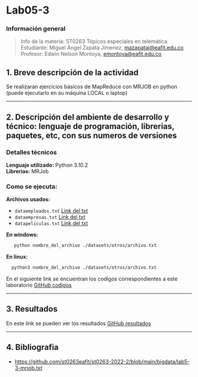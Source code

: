 # **Lab05-3**

### **Información general**  
> Info de la materia: ST0263 Tópicos especiales en telemática  
> Estudiante: Miguel Ángel Zapata Jimenez, mazapataj@eafit.edu.co  
> Profesor: Edwin Nelson Montoya, emontoya@eafit.edu.co

## **1. Breve descripción de la actividad**  
Se realizaran ejercicios básicos de MapReduce con MRJOB en python (puede ejecutarlo en su máquina LOCAL o laptop)  
  
---  
  
## **2. Descripción del ambiente de desarrollo y técnico: lenguaje de programación, librerias, paquetes, etc, con sus numeros de versiones**  
  
### **Detalles técnicos**  
  
**Lenguaje utilizado:** Python 3.10.2  
**Librerias:** MRJob  

### **Como se ejecuta:**  
  
**Archivos usados:**  
* `dataempleados.txt` [Link del txt]([https://github.com/MiguelZapata04/Topicos_Telematica/blob/master/Laboratorios/Lab05/Lab05-3/datasets/otros/dataempleados.txt](https://github.com/MiguelZapata04/Topicos_Telematica/blob/master/Laboratorios/Lab05/Lab05-3/codigos/datasets/otros/dataempleados.txt))
* `dataempresas.txt` [Link del txt]([https://github.com/MiguelZapata04/Topicos_Telematica/blob/master/Laboratorios/Lab05/Lab05-3/datasets/otros/dataempresas.txt](https://github.com/MiguelZapata04/Topicos_Telematica/blob/master/Laboratorios/Lab05/Lab05-3/codigos/datasets/otros/dataempresas.txt))
* `datapeliculas.txt` [Link del txt]([https://github.com/MiguelZapata04/Topicos_Telematica/blob/master/Laboratorios/Lab05/Lab05-3/datasets/otros/datapeliculas.txt](https://github.com/MiguelZapata04/Topicos_Telematica/blob/master/Laboratorios/Lab05/Lab05-3/codigos/datasets/otros/datapeliculas.txt))
  
**En windows:**  
```bash 
   python nombre_del_archivo ./datasets/otros/archivo.txt  
```  
  
**En linux:**  
```bash  
  python3 nombre_del_archivo ./datasets/otros/archivo.txt 
```  
  
En el siguiente link se encuentran los codigos correspondientes a este laboratorio [GitHub codigos](https://github.com/MiguelZapata04/Topicos_Telematica/tree/master/Laboratorios/Lab05/Lab05-3/codigos)
  
---  
  
## **3. Resultados**  
  
En este link se pueden ver los resultados [GitHub resultados](https://github.com/MiguelZapata04/Topicos_Telematica/blob/master/Laboratorios/Lab05/Lab05-3/Resultados/Resultados.txt)  
  
  
---  
  
## **4. Bibliografia**  
  
* https://github.com/st0263eafit/st0263-2022-2/blob/main/bigdata/lab5-3-mrjob.txt
